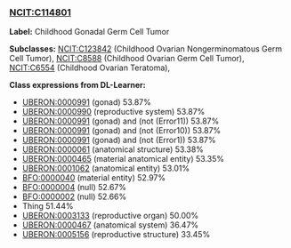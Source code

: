 
### [NCIT:C114801](http://purl.obolibrary.org/obo/NCIT_C114801)
**Label:** Childhood Gonadal Germ Cell Tumor

**Subclasses:** [NCIT:C123842](http://purl.obolibrary.org/obo/NCIT_C123842) (Childhood Ovarian Nongerminomatous Germ Cell Tumor), [NCIT:C8588](http://purl.obolibrary.org/obo/NCIT_C8588) (Childhood Ovarian Germ Cell Tumor), [NCIT:C6554](http://purl.obolibrary.org/obo/NCIT_C6554) (Childhood Ovarian Teratoma), 

**Class expressions from DL-Learner:**

- [UBERON:0000991](http://purl.obolibrary.org/obo/UBERON_0000991) (gonad) 53.87%
- [UBERON:0000990](http://purl.obolibrary.org/obo/UBERON_0000990) (reproductive system) 53.87%
- [UBERON:0000991](http://purl.obolibrary.org/obo/UBERON_0000991) (gonad) and (not (Error11)) 53.87%
- [UBERON:0000991](http://purl.obolibrary.org/obo/UBERON_0000991) (gonad) and (not (Error10)) 53.87%
- [UBERON:0000991](http://purl.obolibrary.org/obo/UBERON_0000991) (gonad) and (not (Error1)) 53.87%
- [UBERON:0000061](http://purl.obolibrary.org/obo/UBERON_0000061) (anatomical structure) 53.38%
- [UBERON:0000465](http://purl.obolibrary.org/obo/UBERON_0000465) (material anatomical entity) 53.35%
- [UBERON:0001062](http://purl.obolibrary.org/obo/UBERON_0001062) (anatomical entity) 53.01%
- [BFO:0000040](http://purl.obolibrary.org/obo/BFO_0000040) (material entity) 52.97%
- [BFO:0000004](http://purl.obolibrary.org/obo/BFO_0000004) (null) 52.67%
- [BFO:0000002](http://purl.obolibrary.org/obo/BFO_0000002) (null) 52.66%
- Thing 51.44%
- [UBERON:0003133](http://purl.obolibrary.org/obo/UBERON_0003133) (reproductive organ) 50.00%
- [UBERON:0000467](http://purl.obolibrary.org/obo/UBERON_0000467) (anatomical system) 36.47%
- [UBERON:0005156](http://purl.obolibrary.org/obo/UBERON_0005156) (reproductive structure) 33.45%


